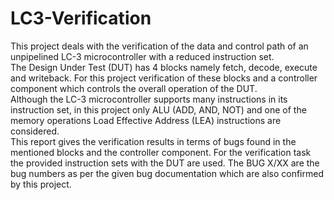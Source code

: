 # LC3-Verification
This project deals with the verification of the data and control path of an unpipelined LC-3 microcontroller with a reduced instruction set. <br/>
The Design Under Test (DUT) has 4 blocks namely fetch, decode, execute and writeback. For this project verification of these blocks and a controller component which controls the overall operation of the DUT. <br/> 
Although the LC-3 microcontroller supports many instructions in its instruction set, in this project only ALU (ADD, AND, NOT) and one of the memory operations Load Effective Address (LEA) instructions are considered. <br/> 
This report gives the verification results in terms of bugs found in the mentioned blocks and the controller component. For the verification task the provided instruction sets with the DUT are used. The BUG X/XX are the bug numbers as per the given bug documentation which are also confirmed by this project.
